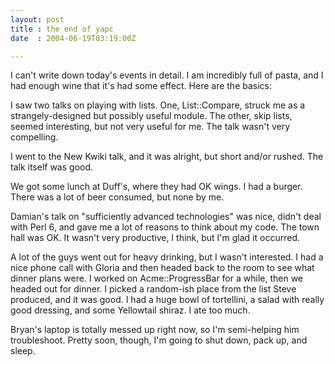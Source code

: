 ```yaml
---
layout: post
title : the end of yapc
date  : 2004-06-19T03:19:00Z

---
```

I can't write down today's events in detail.  I am incredibly full of pasta, and I had enough wine that it's had some effect.  Here are the basics:

I saw two talks on playing with lists.  One, List::Compare, struck me as a strangely-designed but possibly useful module.  The other, skip lists, seemed interesting, but not very useful for me.  The talk wasn't very compelling.

I went to the New Kwiki talk, and it was alright, but short and/or rushed.  The talk itself was good.

We got some lunch at Duff's, where they had OK wings.  I had a burger.  There was a lot of beer consumed, but none by me.

Damian's talk on "sufficiently advanced technologies" was nice, didn't deal with Perl 6, and gave me a lot of reasons to think about my code.  The town hall was OK.  It wasn't very productive, I think, but I'm glad it occurred.

A lot of the guys went out for heavy drinking, but I wasn't interested.  I had a nice phone call with Gloria and then headed back to the room to see what dinner plans were.  I worked on Acme::ProgressBar for a while, then we headed out for dinner.  I picked a random-ish place from the list Steve produced, and it was good.  I had a huge bowl of tortellini, a salad with really good dressing, and some Yellowtail shiraz.  I ate too much.

Bryan's laptop is totally messed up right now, so I'm semi-helping him troubleshoot.  Pretty soon, though, I'm going to shut down, pack up, and sleep.

